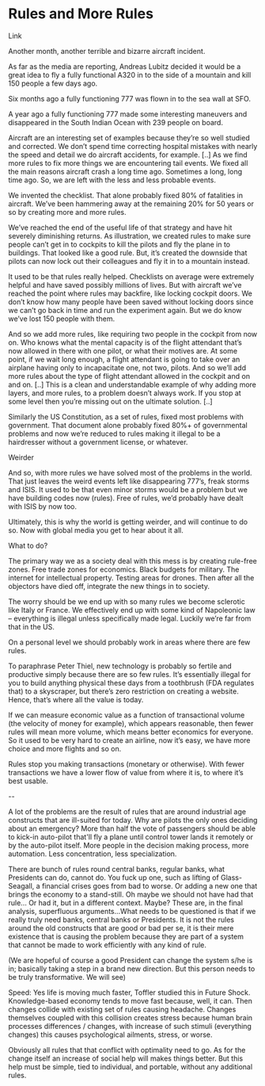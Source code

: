 # Rules and More Rules

Link

Another month, another terrible and bizarre aircraft incident.

As far as the media are reporting, Andreas Lubitz decided it would be a great idea to fly a fully functional A320 in to the side of a mountain and kill 150 people a few days ago.

Six months ago a fully functioning 777 was flown in to the sea wall at SFO.

A year ago a fully functioning 777 made some interesting maneuvers and disappeared in the South Indian Ocean with 239 people on board.

Aircraft are an interesting set of examples because they’re so well studied and corrected. We don’t spend time correcting hospital mistakes with nearly the speed and detail we do aircraft accidents, for example. [..] As we find more rules to fix more things we are encountering tail events. We fixed all the main reasons aircraft crash a long time ago. Sometimes a long, long time ago. So, we are left with the less and less probable events.

We invented the checklist. That alone probably fixed 80% of fatalities in aircraft. We’ve been hammering away at the remaining 20% for 50 years or so by creating more and more rules.

We’ve reached the end of the useful life of that strategy and have hit severely diminishing returns. As illustration, we created rules to make sure people can’t get in to cockpits to kill the pilots and fly the plane in to buildings. That looked like a good rule. But, it’s created the downside that pilots can now lock out their colleagues and fly it in to a mountain instead.

It used to be that rules really helped. Checklists on average were extremely helpful and have saved possibly millions of lives. But with aircraft we’ve reached the point where rules may backfire, like locking cockpit doors. We don’t know how many people have been saved without locking doors since we can’t go back in time and run the experiment again. But we do know we’ve lost 150 people with them.

And so we add more rules, like requiring two people in the cockpit from now on. Who knows what the mental capacity is of the flight attendant that’s now allowed in there with one pilot, or what their motives are. At some point, if we wait long enough, a flight attendant is going to take over an airplane having only to incapacitate one, not two, pilots. And so we’ll add more rules about the type of flight attendant allowed in the cockpit and on and on. [..] This is a clean and understandable example of why adding more layers, and more rules, to a problem doesn’t always work. If you stop at some level then you’re missing out on the ultimate solution. [..]

Similarly the US Constitution, as a set of rules, fixed most problems with government. That document alone probably fixed 80%+ of governmental problems and now we’re reduced to rules making it illegal to be a hairdresser without a government license, or whatever.

Weirder

And so, with more rules we have solved most of the problems in the world. That just leaves the weird events left like disappearing 777’s, freak storms and ISIS. It used to be that even minor storms would be a problem but we have building codes now (rules). Free of rules, we’d probably have dealt with ISIS by now too.

Ultimately, this is why the world is getting weirder, and will continue to do so. Now with global media you get to hear about it all.

What to do?

The primary way we as a society deal with this mess is by creating rule-free zones. Free trade zones for economics. Black budgets for military. The internet for intellectual property. Testing areas for drones. Then after all the objectors have died off, integrate the new things in to society.

The worry should be we end up with so many rules we become sclerotic like Italy or France. We effectively end up with some kind of Napoleonic law – everything is illegal unless specifically made legal. Luckily we’re far from that in the US.

On a personal level we should probably work in areas where there are few rules.

To paraphrase Peter Thiel, new technology is probably so fertile and productive simply because there are so few rules. It’s essentially illegal for you to build anything physical these days from a toothbrush (FDA regulates that) to a skyscraper, but there’s zero restriction on creating a website. Hence, that’s where all the value is today.

If we can measure economic value as a function of transactional volume (the velocity of money for example), which appears reasonable, then fewer rules will mean more volume, which means better economics for everyone. So it used to be very hard to create an airline, now it’s easy, we have more choice and more flights and so on.

Rules stop you making transactions (monetary or otherwise). With fewer transactions we have a lower flow of value from where it is, to where it’s best usable.

--

A lot of the problems are the result of rules that are around industrial age constructs that are ill-suited for today. Why are pilots the only ones deciding about an emergency? More than half the vote of passengers should be able to kick-in auto-pilot that'll fly a plane until control tower lands it remotely or by the auto-pilot itself. More people in the decision making process, more automation. Less concentration, less specialization.

There are bunch of rules round central banks, regular banks, what Presidents can do, cannot do. You fuck up one, such as lifting of Glass-Seagall, a financial crises goes from bad to worse. Or adding a new one that brings the economy to a stand-still. Oh maybe we should not have had that rule... Or had it, but in a different context. Maybe? These are, in the final analysis, superfluous arguments...What needs to be questioned is that if we really truly need banks, central banks or Presidents. It is not the rules around the old constructs that are good or bad per se, it is their mere existence that is causing the problem because they are part of a system that cannot be made to work efficiently with any kind of rule.

(We are hopeful of course a good President can change the system s/he is in; basically taking a step in a brand new direction. But this person needs to be truly transformative. We will see)

Speed: Yes life is moving much faster, Toffler studied this in Future Shock. Knowledge-based economy tends to move fast because, well, it can. Then changes collide with existing set of rules causing headache. Changes themselves coupled with this collision creates stress because human brain processes differences / changes, with increase of such stimuli (everything changes) this causes psychological ailments, stress, or worse.

Obviously all rules that that conflict with optimality need to go. As for the change itself an increase of social help will makes things better. But this help must be simple, tied to individual, and portable, without any additional rules.












